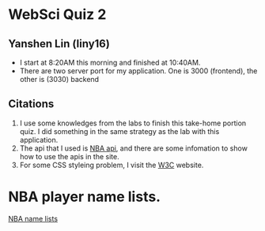 # WebSci Quiz 2

## Yanshen Lin (liny16)

- I start at 8:20AM this morning and finished at 10:40AM.
- There are two server port for my application. One is 3000 (frontend), the other is (3030) backend

## Citations

1. I use some knowledges from the labs to finish this take-home portion quiz. I did something in the same strategy as the lab with this application.
2. The api that I used is [NBA api](https://www.balldontlie.io/#introduction), and there are some infomation to show how to use the apis in the site.
3. For some CSS styleing problem, I visit the [W3C](https://www.w3schools.com/css/) website.

# NBA player name lists.

[NBA name lists](https://www.britannica.com/topic/list-of-basketball-players-2026593)
